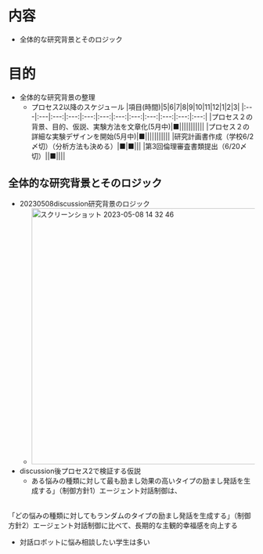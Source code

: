 # 内容
- 全体的な研究背景とそのロジック
# 目的  
- 全体的な研究背景の整理
  - プロセス2以降のスケジュール
|項目(時間)|5|6|7|8|9|10|11|12|1|2|3|
|:---|:---|:---:|:---:|:---:|:---:|:---:|:---:|:---:|:---:|:---:|:---:|
|プロセス２の背景、目的、仮説、実験方法を文章化(5月中)|■|||||||||||
|プロセス２の詳細な実験デザインを開始(5月中)|■|||||||||||
|研究計画書作成（学校6/2〆切）（分析方法も決める）|■|■|||
|第3回倫理審査書類提出（6/20〆切）||■||||


## 全体的な研究背景とそのロジック
- 20230508discussion研究背景のロジック
  - <img width="522" alt="スクリーンショット 2023-05-08 14 32 46" src="https://user-images.githubusercontent.com/62456878/236741938-3551253a-856c-4e15-89a1-873b7dbe3b41.png">
- discussion後プロセス2で検証する仮説
  - ある悩みの種類に対して最も励まし効果の高いタイプの励まし発話を生成する」（制御方針1）エージェント対話制御は、
  <br>
「どの悩みの種類に対してもランダムのタイプの励まし発話を生成する」（制御方針2）エージェント対話制御に比べて、長期的な主観的幸福感を向上する




- 対話ロボットに悩み相談したい学生は多い
